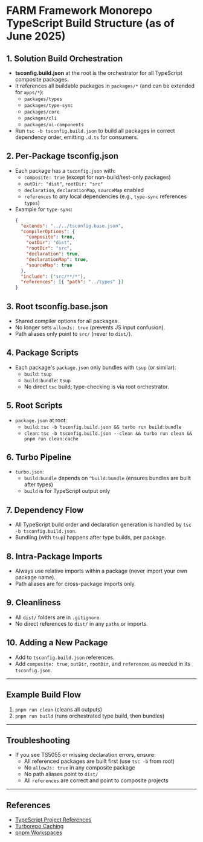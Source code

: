 # FARM Framework Monorepo TypeScript Build Structure (as of June 2025)

## 1. Solution Build Orchestration

- **tsconfig.build.json** at the root is the orchestrator for all TypeScript composite packages.
- It references all buildable packages in `packages/*` (and can be extended for `apps/*`):
  - `packages/types`
  - `packages/type-sync`
  - `packages/core`
  - `packages/cli`
  - `packages/ui-components`
- Run `tsc -b tsconfig.build.json` to build all packages in correct dependency order, emitting `.d.ts` for consumers.

## 2. Per-Package tsconfig.json

- Each package has a `tsconfig.json` with:
  - `composite: true` (except for non-build/test-only packages)
  - `outDir: "dist"`, `rootDir: "src"`
  - `declaration`, `declarationMap`, `sourceMap` enabled
  - `references` to any local dependencies (e.g., `type-sync` references `types`)
- Example for `type-sync`:
  ```json
  {
    "extends": "../../tsconfig.base.json",
    "compilerOptions": {
      "composite": true,
      "outDir": "dist",
      "rootDir": "src",
      "declaration": true,
      "declarationMap": true,
      "sourceMap": true
    },
    "include": ["src/**/*"],
    "references": [{ "path": "../types" }]
  }
  ```

## 3. Root tsconfig.base.json

- Shared compiler options for all packages.
- No longer sets `allowJs: true` (prevents JS input confusion).
- Path aliases only point to `src/` (never to `dist/`).

## 4. Package Scripts

- Each package's `package.json` only bundles with `tsup` (or similar):
  - `build`: `tsup`
  - `build:bundle`: `tsup`
  - No direct `tsc` build; type-checking is via root orchestrator.

## 5. Root Scripts

- `package.json` at root:
  - `build`: `tsc -b tsconfig.build.json && turbo run build:bundle`
  - `clean`: `tsc -b tsconfig.build.json --clean && turbo run clean && pnpm run clean:cache`

## 6. Turbo Pipeline

- `turbo.json`:
  - `build:bundle` depends on `^build:bundle` (ensures bundles are built after types)
  - `build` is for TypeScript output only

## 7. Dependency Flow

- All TypeScript build order and declaration generation is handled by `tsc -b tsconfig.build.json`.
- Bundling (with `tsup`) happens after type builds, per package.

## 8. Intra-Package Imports

- Always use relative imports within a package (never import your own package name).
- Path aliases are for cross-package imports only.

## 9. Cleanliness

- All `dist/` folders are in `.gitignore`.
- No direct references to `dist/` in any `paths` or imports.

## 10. Adding a New Package

- Add to `tsconfig.build.json` references.
- Add `composite: true`, `outDir`, `rootDir`, and `references` as needed in its `tsconfig.json`.

---

## Example Build Flow

1. `pnpm run clean` (cleans all outputs)
2. `pnpm run build` (runs orchestrated type build, then bundles)

---

## Troubleshooting

- If you see TS5055 or missing declaration errors, ensure:
  - All referenced packages are built first (use `tsc -b` from root)
  - No `allowJs: true` in any composite package
  - No path aliases point to `dist/`
  - All `references` are correct and point to composite projects

---

## References

- [TypeScript Project References](https://www.typescriptlang.org/docs/handbook/project-references.html)
- [Turborepo Caching](https://turbo.build/repo/docs/features/caching)
- [pnpm Workspaces](https://pnpm.io/workspaces)
